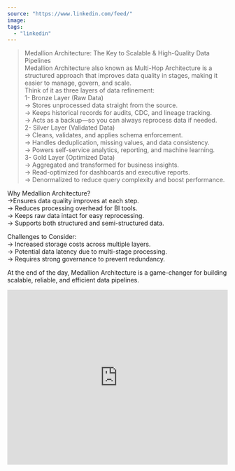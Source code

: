 ```yaml
---
source: "https://www.linkedin.com/feed/"
image:
tags:
  - "linkedin"
---
```

> Medallion Architecture: The Key to Scalable & High-Quality Data Pipelines  
Medallion Architecture also known as Multi-Hop Architecture is a structured approach that improves data quality in stages, making it easier to manage, govern, and scale.  
Think of it as three layers of data refinement:  
1- Bronze Layer (Raw Data)  
\-> Stores unprocessed data straight from the source.  
\-> Keeps historical records for audits, CDC, and lineage tracking.  
\-> Acts as a backup—so you can always reprocess data if needed.  
2- Silver Layer (Validated Data)  
\-> Cleans, validates, and applies schema enforcement.  
\-> Handles deduplication, missing values, and data consistency.  
\-> Powers self-service analytics, reporting, and machine learning.  
3- Gold Layer (Optimized Data)  
\-> Aggregated and transformed for business insights.  
\-> Read-optimized for dashboards and executive reports.  
\-> Denormalized to reduce query complexity and boost performance.  
  
Why Medallion Architecture?  
\->Ensures data quality improves at each step.  
\-> Reduces processing overhead for BI tools.  
\-> Keeps raw data intact for easy reprocessing.  
\-> Supports both structured and semi-structured data.  
  
Challenges to Consider:  
\-> Increased storage costs across multiple layers.  
\-> Potential data latency due to multi-stage processing.  
\-> Requires strong governance to prevent redundancy.  
  
At the end of the day, Medallion Architecture is a game-changer for building scalable, reliable, and efficient data pipelines.
<iframe src="https://www.linkedin.com/embed/feed/update/urn:li:share:7307302376263053312?collapsed=1" height="399" width="504" frameborder="0" allowfullscreen="" title="Embedded post"></iframe>